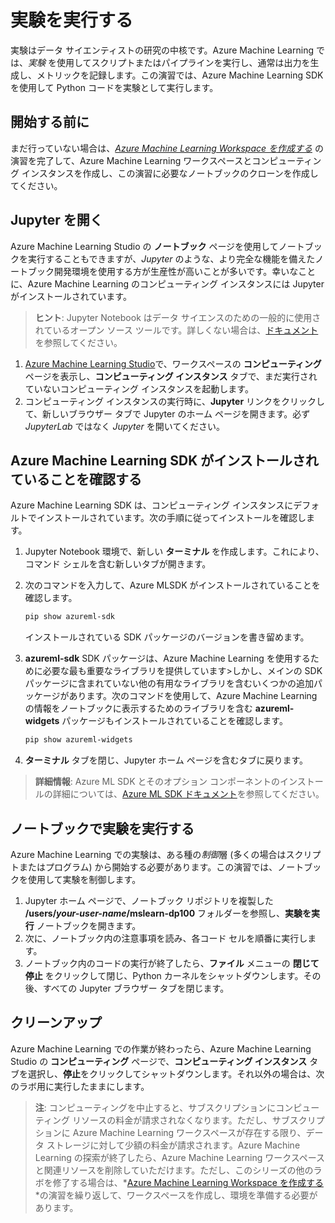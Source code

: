 ﻿---
lab:
    title: '実験を実行する'
---
# 実験を実行する

実験はデータ サイエンティストの研究の中核です。Azure Machine Learning では、*実験* を使用してスクリプトまたはパイプラインを実行し、通常は出力を生成し、メトリックを記録します。この演習では、Azure Machine Learning SDK を使用して Python コードを実験として実行します。

## 開始する前に

まだ行っていない場合は、*[Azure Machine Learning Workspace を作成する](01-create-a-workspace.md)* の演習を完了して、Azure Machine Learning ワークスペースとコンピューティング インスタンスを作成し、この演習に必要なノートブックのクローンを作成してください。

## Jupyter を開く

Azure Machine Learning Studio の **ノートブック** ページを使用してノートブックを実行することもできますが、*Jupyter* のような、より完全な機能を備えたノートブック開発環境を使用する方が生産性が高いことが多いです。幸いなことに、Azure Machine Learning のコンピューティング インスタンスには Jupyter がインストールされています。

> **ヒント**: Jupyter Notebook はデータ サイエンスのための一般的に使用されているオープン ソース ツールです。詳しくない場合は、[ドキュメント](https://jupyter-notebook.readthedocs.io/en/stable/notebook.html)を参照してください。

1. [Azure Machine Learning Studio](https://ml.azure.com)で、ワークスペースの **コンピューティング** ページを表示し、**コンピューティング インスタンス** タブで、まだ実行されていないコンピューティング インスタンスを起動します。
2. コンピューティング インスタンスの実行時に、**Jupyter** リンクをクリックして、新しいブラウザー タブで Jupyter のホーム ページを開きます。必ず *JupyterLab* ではなく *Jupyter* を開いてください。

## Azure Machine Learning SDK がインストールされていることを確認する

Azure Machine Learning SDK は、コンピューティング インスタンスにデフォルトでインストールされています。次の手順に従ってインストールを確認します。

1. Jupyter Notebook 環境で、新しい **ターミナル** を作成します。これにより、コマンド シェルを含む新しいタブが開きます。
2. 次のコマンドを入力して、Azure MLSDK がインストールされていることを確認します。

    ```bash
    pip show azureml-sdk
    ```

    インストールされている SDK パッケージのバージョンを書き留めます。

3. **azureml-sdk** SDK パッケージは、Azure Machine Learning を使用するために必要な最も重要なライブラリを提供しています>しかし、メインの SDK パッケージに含まれていない他の有用なライブラリを含むいくつかの追加パッケージがあります。次のコマンドを使用して、Azure Machine Learning の情報をノートブックに表示するためのライブラリを含む **azureml-widgets** パッケージもインストールされていることを確認します。

    ```bash
    pip show azureml-widgets
    ```

4. **ターミナル** タブを閉じ、Jupyter ホーム ページを含むタブに戻ります。

> **詳細情報**: Azure ML SDK とそのオプション コンポーネントのインストールの詳細については、[Azure ML SDK ドキュメント](https://docs.microsoft.com/python/api/overview/azure/ml/install?view=azure-ml-py)を参照してください。

## ノートブックで実験を実行する

Azure Machine Learning での実験は、ある種の*制御*層 (多くの場合はスクリプトまたはプログラム) から開始する必要があります。この演習では、ノートブックを使用して実験を制御します。

1. Jupyter ホーム ページで、ノートブック リポジトリを複製した **/users/*your-user-name*/mslearn-dp100** フォルダーを参照し、**実験を実行** ノートブックを開きます。
2. 次に、ノートブック内の注意事項を読み、各コード セルを順番に実行します。
3. ノートブック内のコードの実行が終了したら、**ファイル** メニューの **閉じて停止** をクリックして閉じ、Python カーネルをシャットダウンします。その後、すべての Jupyter ブラウザー タブを閉じます。

## クリーンアップ

Azure Machine Learning での作業が終わったら、Azure Machine Learning Studio の **コンピューティング** ページで、**コンピューティング インスタンス** タブを選択し、**停止**をクリックしてシャットダウンします。それ以外の場合は、次のラボ用に実行したままにします。

> **注**: コンピューティングを中止すると、サブスクリプションにコンピューティング リソースの料金が請求されなくなります。ただし、サブスクリプションに Azure Machine Learning ワークスペースが存在する限り、データ ストレージに対して少額の料金が請求されます。Azure Machine Learning の探索が終了したら、Azure Machine Learning ワークスペースと関連リソースを削除していただけます。ただし、このシリーズの他のラボを修了する場合は、*[Azure Machine Learning Workspace を作成する](01-create-a-workspace.md)*の演習を繰り返して、ワークスペースを作成し、環境を準備する必要があります。